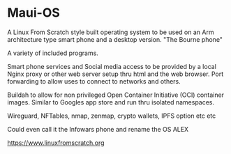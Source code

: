# Maui-OS

A Linux From Scratch style built operating 
system to be used on an Arm architecture 
type smart phone and a desktop version. 
"The Bourne phone"

A variety of included programs.

Smart phone services and Social media 
access to be provided by a local
Nginx proxy or other web server setup thru html and 
the web browser. Port forwarding to allow 
uses to connect to networks and others.

Buildah to allow for non privileged 
Open Container Initiative (OCI) container 
images. Similar to Googles app store and 
run thru isolated namespaces.

Wireguard, NFTables, nmap, zenmap,
crypto wallets, IPFS option etc etc

Could even call it the Infowars phone and 
rename the OS ALEX 


https://www.linuxfromscratch.org
